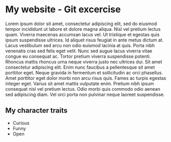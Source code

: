 # My website - Git excercise

Lorem ipsum dolor sit amet, consectetur adipiscing elit, sed do eiusmod tempor incididunt ut labore et dolore magna aliqua. Nisl vel pretium lectus quam. Viverra maecenas accumsan lacus vel. Ut tristique et egestas quis ipsum suspendisse ultrices. Id aliquet risus feugiat in ante metus dictum at. Lacus vestibulum sed arcu non odio euismod lacinia at quis. Porta nibh venenatis cras sed felis eget velit. Nunc sed augue lacus viverra vitae congue eu consequat ac. Tortor pretium viverra suspendisse potenti. Rhoncus mattis rhoncus urna neque viverra justo nec ultrices dui. Sit amet consectetur adipiscing elit. Enim nunc faucibus a pellentesque sit amet porttitor eget. Neque gravida in fermentum et sollicitudin ac orci phasellus. Amet porttitor eget dolor morbi non arcu risus quis. Fames ac turpis egestas integer eget. Varius sit amet mattis vulputate enim. Pretium nibh ipsum consequat nisl vel pretium lectus. Odio morbi quis commodo odio aenean sed adipiscing diam. Vel orci porta non pulvinar neque laoreet suspendisse.

## My character traits

- Curious
- Funny
- Open
